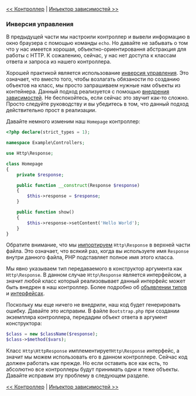 [<< Контроллер](06-controller.md) | [Инъектор зависимостей >>](08-dependency-injector.md)

### Инверсия управления

В предыдущей части мы настроили контроллер и вывели информацию в окно браузера с помощью команды `echo`. Но давайте не забывать о том что у нас имеется хорошая, объектно-ориентировання абстракция для работы с HTTP. К сожалению, сейчас, у нас нет доступа к классам ответа и запроса из нашего контроллера.

Хорошей практикой является использование [инверсия управления](https://ru.wikipedia.org/wiki/%D0%98%D0%BD%D0%B2%D0%B5%D1%80%D1%81%D0%B8%D1%8F_%D1%83%D0%BF%D1%80%D0%B0%D0%B2%D0%BB%D0%B5%D0%BD%D0%B8%D1%8F). Это означает, что вместо того, чтобы возлагать обязаности по созданию объектов на класс, мы просто запрашиваем нужные нам объекты из контейнера. Данный подход реализуется с помощью [внедрения зависимостей](https://ru.wikipedia.org/wiki/%D0%92%D0%BD%D0%B5%D0%B4%D1%80%D0%B5%D0%BD%D0%B8%D0%B5_%D0%B7%D0%B0%D0%B2%D0%B8%D1%81%D0%B8%D0%BC%D0%BE%D1%81%D1%82%D0%B8). Не беспокойтесь, если сейчас это звучит как-то сложно. Просто следуйте руководству и вы убедитесь в том, что данный подход действительно прост в реализации.

Давайте немного изменим наш `Homepage` контроллер:

```php
<?php declare(strict_types = 1);

namespace Example\Controllers;

use Http\Response;

class Homepage
{
    private $response;

    public function __construct(Response $response)
    {
        $this->response = $response;
    }

    public function show()
    {
        $this->response->setContent('Hello World');
    }
}
```

Обратите внимание, что мы [импортируем](http://php.net/manual/ru/language.namespaces.importing.php) `Http\Response` в верхней части файла. Это означает, что всякий раз, когда вы используете имя `Response` внутри данного файла, PHP подставляет полное имя этого класса.

Мы явно указываем тип передаваемого в конструктор аргумента как `Http\Response`. В данном случае `Http\Response` является интерфейсом, а значит любой класс который реализовывает данный интерфейс может быть внедрен в наш контроллер. Более подробно об [объявлении типов](http://fi2.php.net/manual/ru/functions.arguments.php#functions.arguments.type-declaration) и [интерфейсах](http://fi2.php.net/manual/ru/language.oop5.interfaces.php).

Поскольку мы еще ничего не внедрили, наш код будет генерировать ошибку. Давайте это исправим. В файле `Bootstrap.php` при создании экземпляра контроллера, передадим объект ответа в аргумент конструктора:

```php
$class = new $className($response);
$class->$method($vars);
```
Класс `Http\HttpResponse` имплементирует`Http\Response` интерфейс, а значит мы можем использовать его в данном контроллере. Сейчас код должен работать как прежде. Но если оставить все как есть, то абсолютно все контроллеры будут принимать одни и теже объекты. Давайте исправим эту проблему в следующем разделе.

[<< Контроллер](06-controller.md) | [Инъектор зависимостей >>](08-dependency-injector.md)
